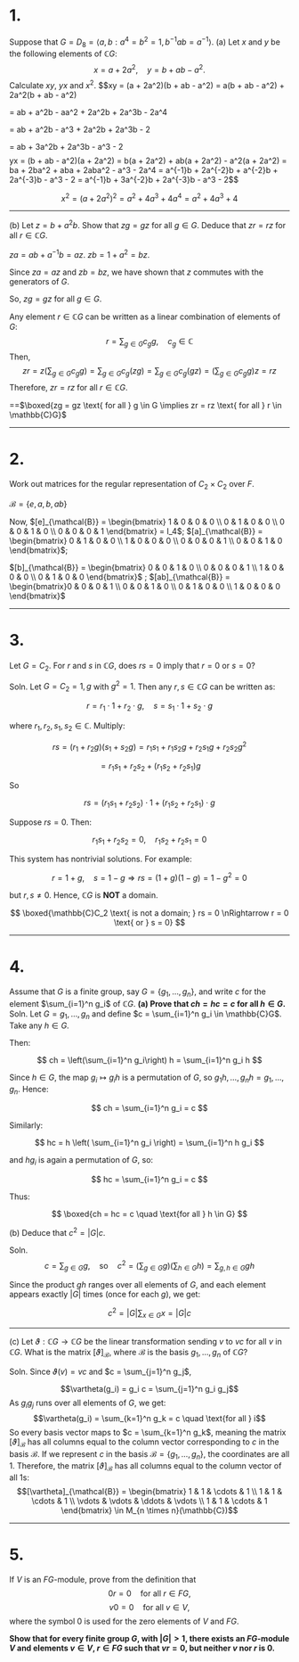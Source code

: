 
# 1.
Suppose that $G = D_8 = \langle a, b : a^4 = b^2 = 1, b^{-1} ab = a^{-1} \rangle$.
(a) Let $x$ and $y$ be the following elements of $\mathbb{C}G$:
 $$x = a + 2a^2, \quad y = b + ab - a^2.$$
 Calculate $xy$, $yx$ and $x^2$.
$$xy = (a + 2a^2)(b + ab - a^2)
 = a(b + ab - a^2) + 2a^2(b + ab - a^2)

 = ab + a^2b - aa^2 + 2a^2b + 2a^3b - 2a^4

 = ab + a^2b - a^3 + 2a^2b + 2a^3b - 2

 = ab + 3a^2b + 2a^3b - a^3 - 2$$
 $$yx = (b + ab - a^2)(a + 2a^2) = b(a + 2a^2) + ab(a + 2a^2) - a^2(a + 2a^2) = ba + 2ba^2 + aba + 2aba^2 - a^3 - 2a^4 = a^{-1}b + 2a^{-2}b + a^{-2}b + 2a^{-3}b - a^3 - 2 = a^{-1}b + 3a^{-2}b + 2a^{-3}b - a^3 - 2$$
 
 $$x^2 = (a + 2a^2)^2 = a^2 + 4a^3 + 4a^4 = a^2 + 4a^3 + 4$$

 ---
 
(b) Let $z = b + a^2 b$. Show that $zg = gz$ for all $g \in G$. Deduce that $zr = rz$ for all $r \in \mathbb{C}G$.

 $za = ab + a^{-1}b = az$.
 $zb = 1 + a^2 = bz$.

Since $za = az$ and $zb = bz$, we have shown that $z$ commutes with the generators of $G$.

So, $zg=gz$ for all $g \in G$.


Any element $r \in \mathbb{C}G$ can be written as a linear combination of elements of $G$: $$r = \sum_{g \in G} c_g g, \quad c_g \in \mathbb{C}$$Then,$$zr = z \left( \sum_{g \in G} c_g g \right) = \sum_{g \in G} c_g (zg) = \sum_{g \in G} c_g (gz) = \left( \sum_{g \in G} c_g g \right) z = rz$$ Therefore, $zr = rz$ for all $r \in \mathbb{C}G$.


==$\boxed{zg = gz \text{ for all } g \in G \implies zr = rz \text{ for all } r \in \mathbb{C}G}$

---

# 2.
Work out matrices for the regular representation of $C_2 \times C_2$ over $F$.

$\mathcal{B} = \{e, a, b, ab\}$

Now, $[e]_{\mathcal{B}} = \begin{bmatrix} 1 & 0 & 0 & 0 \\ 0 & 1 & 0 & 0 \\ 0 & 0 & 1 & 0 \\ 0 & 0 & 0 & 1 \end{bmatrix} = I_4$;  $[a]_{\mathcal{B}} = \begin{bmatrix} 0 & 1 & 0 & 0 \\ 1 & 0 & 0 & 0 \\ 0 & 0 & 0 & 1 \\ 0 & 0 & 1 & 0 \end{bmatrix}$;


$[b]_{\mathcal{B}} = \begin{bmatrix} 0 & 0 & 1 & 0 \\ 0 & 0 & 0 & 1 \\ 1 & 0 & 0 & 0 \\ 0 & 1 & 0 & 0 \end{bmatrix}$ ; $[ab]_{\mathcal{B}} = \begin{bmatrix}0 & 0 & 0 & 1 \\ 0 & 0 & 1 & 0 \\ 0 & 1 & 0 & 0 \\ 1 & 0 & 0 & 0 \end{bmatrix}$



---


# 3.
Let $G = C_2$. For $r$ and $s$ in $\mathbb{C}G$, does $rs = 0$ imply that $r = 0$ or $s = 0$?

Soln.
 Let $G = C_2 = {1, g}$ with $g^2 = 1$. Then any $r, s \in \mathbb{C}G$ can be written as:

$$
r = r_1 \cdot 1 + r_2 \cdot g, \quad s = s_1 \cdot 1 + s_2 \cdot g
$$

where $r_1, r_2, s_1, s_2 \in \mathbb{C}$. Multiply:

$$
rs = (r_1 + r_2g)(s_1 + s_2g) = r_1s_1 + r_1s_2g + r_2s_1g + r_2s_2g^2
$$

$$
= r_1s_1 + r_2s_2 + (r_1s_2 + r_2s_1)g
$$

So

$$
rs = (r_1s_1 + r_2s_2) \cdot 1 + (r_1s_2 + r_2s_1) \cdot g
$$

Suppose $rs = 0$. Then:

$$
r_1s_1 + r_2s_2 = 0, \quad r_1s_2 + r_2s_1 = 0
$$

This system has nontrivial solutions. For example:

$$
r = 1 + g, \quad s = 1 - g \Rightarrow rs = (1 + g)(1 - g) = 1 - g^2 = 0
$$

but $r, s \ne 0$. Hence, $\mathbb{C}G$ is **NOT** a domain.

$$
\boxed{\mathbb{C}C_2 \text{ is not a domain; } rs = 0 \nRightarrow r = 0 \text{ or } s = 0}
$$



---

# 4.
 Assume that $G$ is a finite group, say $G = \{g_1, \dots, g_n\}$, and write $c$ for the element $\sum_{i=1}^n g_i$ of $\mathbb{C}G$.
**(a) Prove that $ch = hc = c$ for all $h \in G$.**
Soln.
 Let $G = {g_1, \dots, g_n}$ and define $c = \sum_{i=1}^n g_i \in \mathbb{C}G$. Take any $h \in G$.

Then:

$$
ch = \left(\sum_{i=1}^n g_i\right) h = \sum_{i=1}^n g_i h
$$

Since $h \in G$, the map $g_i \mapsto g_i h$ is a permutation of $G$, so ${g_1 h, \dots, g_n h} = {g_1, \dots, g_n}$. Hence:

$$
ch = \sum_{i=1}^n g_i = c
$$

Similarly:

$$
hc = h \left( \sum_{i=1}^n g_i \right) = \sum_{i=1}^n h g_i
$$

and ${h g_i}$ is again a permutation of $G$, so:

$$
hc = \sum_{i=1}^n g_i = c
$$

Thus:

$$
\boxed{ch = hc = c \quad \text{for all } h \in G}
$$

(b) Deduce that $c^2 = |G|c$.

Soln.
$$
c = \sum_{g \in G} g, \quad \text{so} \quad c^2 = \left( \sum_{g \in G} g \right) \left( \sum_{h \in G} h \right) = \sum_{g, h \in G} gh
$$

Since the product $gh$ ranges over all elements of $G$, and each element appears exactly $|G|$ times (once for each $g$), we get:

$$
c^2 = |G| \sum_{x \in G} x = |G|c
$$

---

(c) Let $\vartheta: \mathbb{C}G \to \mathbb{C}G$ be the linear transformation sending $v$ to $vc$ for all $v$ in $\mathbb{C}G$. What is the matrix $[\vartheta]_{\mathcal{B}}$, where $\mathcal{B}$ is the basis $g_1, \dots, g_n$ of $\mathbb{C}G$?

Soln.
 Since $\vartheta(v) = vc$ and $c = \sum_{j=1}^n g_j$, 

$$\vartheta(g_i) = g_i c = \sum_{j=1}^n g_i g_j$$As $g_i g_j$ runs over all elements of $G$, we get:$$\vartheta(g_i) = \sum_{k=1}^n g_k = c \quad \text{for all } i$$So every basis vector maps to $c = \sum_{k=1}^n g_k$, meaning the matrix $[\vartheta]_{\mathcal{B}}$ has all columns equal to the column vector corresponding to $c$ in the basis $\mathcal{B}$. If we represent $c$ in the basis $\mathcal{B} = \{g_1, \dots, g_n\}$, the coordinates are all $1$. Therefore, the matrix $[\vartheta]_{\mathcal{B}}$ has all columns equal to the column vector of all $1$s:$$[\vartheta]_{\mathcal{B}} = \begin{bmatrix}
1 & 1 & \cdots & 1 \\
1 & 1 & \cdots & 1 \\
\vdots & \vdots & \ddots & \vdots \\
1 & 1 & \cdots & 1
\end{bmatrix} \in M_{n \times n}(\mathbb{C})$$


---

# 5.
If $V$ is an $FG$-module, prove from the definition that
$$0r = 0 \quad \text{for all } r \in FG,$$   $$v0 = 0 \quad \text{for all } v \in V,$$    where the symbol $0$ is used for the zero elements of $V$ and $FG$.

**Show that for every finite group $G$, with $|G| > 1$, there exists an $FG$-module $V$ and elements $v \in V$, $r \in FG$ such that $vr = 0$, but neither $v$ nor $r$ is $0$.**

